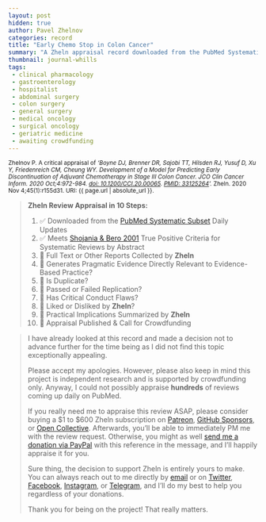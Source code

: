 ```yaml
---
layout: post
hidden: true
author: Pavel Zhelnov
categories: record
title: "Early Chemo Stop in Colon Cancer"
summary: "A Zheln appraisal record downloaded from the PubMed Systematic Subset daily updates."
thumbnail: journal-whills
tags:
 - clinical pharmacology
 - gastroenterology
 - hospitalist
 - abdominal surgery
 - colon surgery
 - general surgery
 - medical oncology
 - surgical oncology
 - geriatric medicine
 - awaiting crowdfunding
---
```


<small id="citation">Zhelnov P. A critical appraisal of _‘Boyne DJ, Brenner DR, Sajobi TT, Hilsden RJ, Yusuf D, Xu Y, Friedenreich CM, Cheung WY. Development of a Model for Predicting Early Discontinuation of Adjuvant Chemotherapy in Stage III Colon Cancer. JCO Clin Cancer Inform. 2020 Oct;4:972-984. [doi: 10.1200/CCI.20.00065](https://doi.org/10.1200/CCI.20.00065). [PMID: 33125264](https://pubmed.gov/33125264)’._ Zheln. 2020 Nov 4;45(1):r155d31. URI: {{ page.url | absolute_url }}.</small>

> **Zheln Review Appraisal in 10 Steps:**
>
> 1. ✅ Downloaded from the [PubMed Systematic Subset](https://github.com/p1m-ortho/qs-global-ortho-search-queries/blob/global-sr-query/README.md) Daily Updates
> 2. ✅ Meets [Shojania & Bero 2001](https://www.researchgate.net/publication/11820967_Taking_Advantage_of_the_Explosion_of_Systematic_Reviews_An_Efficient_MEDLINE_Search_Strategy) True Positive Criteria for Systematic Reviews by Abstract
> 3. 🔄 Full Text or Other Reports Collected by **Zheln**
> 4. 🔄 Generates Pragmatic Evidence Directly Relevant to Evidence-Based Practice?
> 5. 🔄 Is Duplicate?
> 6. 🔄 Passed or Failed Replication?
> 7. 🔄 Has Critical Conduct Flaws?
> 8. 🔄 Liked or Disliked by **Zheln**?
> 9. 🔄 Practical Implications Summarized by **Zheln**
> 10. 🔄 Appraisal Published & Call for Crowdfunding

> I have already looked at this record and made a decision not to advance further for the time being as I did not find this topic exceptionally appealing.
>
> Please accept my apologies. However, please also keep in mind this project is independent research and is supported by crowdfunding only. Anyway, I could not possibly appraise **hundreds** of reviews coming up daily on PubMed.
> 
> If you really need me to appraise this review ASAP, please consider buying a $1 to $600 Zheln subscription on [Patreon](https://patreon.com/zheln), [GitHub Sponsors](https://github.com/sponsors/drzhelnov), or [Open Collective](https://opencollective.com/zheln). Afterwards, you’ll be able to immediately PM me with the review request. Otherwise, you might as well [send me a donation via PayPal](https://paypal.me/pjelnov) with this reference in the message, and I’ll happily appraise it for you.
> 
> Sure thing, the decision to support Zheln is entirely yours to make. You can always reach out to me directly by [email](mailto:pavel@zheln.com) or on [Twitter](https://twitter.com/drzhelnov), [Facebook](https://facebook.com/drzhelnov), [Instagram](https://instagram.com/igzheln), or [Telegram](https://t.me/drzhelnov), and I’ll do my best to help you regardless of your donations.
> 
> Thank you for being on the project! That really matters.
